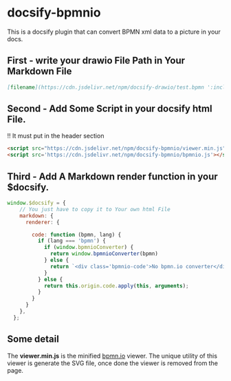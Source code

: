 # docsify-bpmnio

This is a docsify plugin that can convert BPMN xml data to a picture in your docs.

## First - write your drawio File Path in Your Markdown File

```md
[filename](https://cdn.jsdelivr.net/npm/docsify-drawio/test.bpmn ':include :type=bpmn')
```

## Second - Add Some Script in your docsify html File.

!! It must put in the header section 

```html
<script src="https://cdn.jsdelivr.net/npm/docsify-bpmnio/viewer.min.js"></script>
<script src='https://cdn.jsdelivr.net/npm/docsify-bpmnio/bpmnio.js'></script>
```

## Third - Add A Markdown render function in your $docsify.

```js
window.$docsify = {
    // You just have to copy it to Your own html File
    markdown: {
      renderer: {

        code: function (bpmn, lang) {
          if (lang === 'bpmn') {
            if (window.bpmnioConverter) {
              return window.bpmnioConverter(bpmn)
            } else {
              return `<div class='bpmnio-code'>No bpmn.io converter</div>`
            }
          } else {
            return this.origin.code.apply(this, arguments);
          }
        }
      }
    },
  };
```

## Some detail

The __viewer.min.js__ is the minified [bpmn.io](http://bpmn.io) viewer. The unique utility of this viewer is generate the SVG file, once done the viewer is removed from the page.